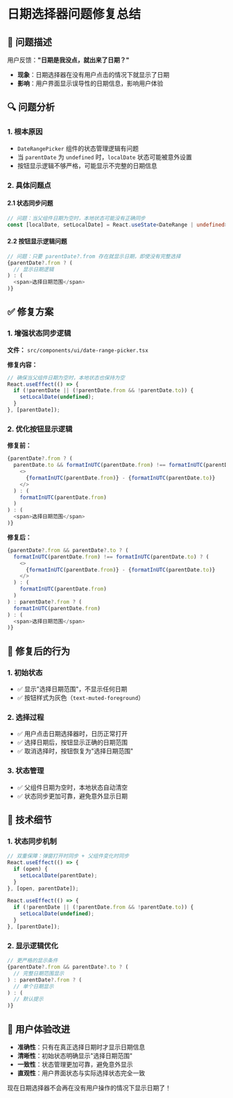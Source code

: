 # 日期选择器问题修复总结

## 🐛 **问题描述**

用户反馈：**"日期是我没点，就出来了日期？"**

- **现象**：日期选择器在没有用户点击的情况下就显示了日期
- **影响**：用户界面显示误导性的日期信息，影响用户体验

## 🔍 **问题分析**

### 1. **根本原因**
- `DateRangePicker` 组件的状态管理逻辑有问题
- 当 `parentDate` 为 `undefined` 时，`localDate` 状态可能被意外设置
- 按钮显示逻辑不够严格，可能显示不完整的日期信息

### 2. **具体问题点**

#### 2.1 状态同步问题
```typescript
// 问题：当父组件日期为空时，本地状态可能没有正确同步
const [localDate, setLocalDate] = React.useState<DateRange | undefined>(parentDate);
```

#### 2.2 按钮显示逻辑问题
```typescript
// 问题：只要 parentDate?.from 存在就显示日期，即使没有完整选择
{parentDate?.from ? (
  // 显示日期逻辑
) : (
  <span>选择日期范围</span>
)}
```

## ✅ **修复方案**

### 1. **增强状态同步逻辑**

**文件：** `src/components/ui/date-range-picker.tsx`

**修复内容：**
```typescript
// 确保当父组件日期为空时，本地状态也保持为空
React.useEffect(() => {
  if (!parentDate || (!parentDate.from && !parentDate.to)) {
    setLocalDate(undefined);
  }
}, [parentDate]);
```

### 2. **优化按钮显示逻辑**

**修复前：**
```typescript
{parentDate?.from ? (
  parentDate.to && formatInUTC(parentDate.from) !== formatInUTC(parentDate.to) ? (
    <>
      {formatInUTC(parentDate.from)} - {formatInUTC(parentDate.to)}
    </>
  ) : (
    formatInUTC(parentDate.from)
  )
) : (
  <span>选择日期范围</span>
)}
```

**修复后：**
```typescript
{parentDate?.from && parentDate?.to ? (
  formatInUTC(parentDate.from) !== formatInUTC(parentDate.to) ? (
    <>
      {formatInUTC(parentDate.from)} - {formatInUTC(parentDate.to)}
    </>
  ) : (
    formatInUTC(parentDate.from)
  )
) : parentDate?.from ? (
  formatInUTC(parentDate.from)
) : (
  <span>选择日期范围</span>
)}
```

## 🎯 **修复后的行为**

### 1. **初始状态**
- ✅ 显示"选择日期范围"，不显示任何日期
- ✅ 按钮样式为灰色（`text-muted-foreground`）

### 2. **选择过程**
- ✅ 用户点击日期选择器时，日历正常打开
- ✅ 选择日期后，按钮显示正确的日期范围
- ✅ 取消选择时，按钮恢复为"选择日期范围"

### 3. **状态管理**
- ✅ 父组件日期为空时，本地状态自动清空
- ✅ 状态同步更加可靠，避免意外显示日期

## 🔧 **技术细节**

### 1. **状态同步机制**
```typescript
// 双重保障：弹窗打开时同步 + 父组件变化时同步
React.useEffect(() => {
  if (open) {
    setLocalDate(parentDate);
  }
}, [open, parentDate]);

React.useEffect(() => {
  if (!parentDate || (!parentDate.from && !parentDate.to)) {
    setLocalDate(undefined);
  }
}, [parentDate]);
```

### 2. **显示逻辑优化**
```typescript
// 更严格的显示条件
{parentDate?.from && parentDate?.to ? (
  // 完整日期范围显示
) : parentDate?.from ? (
  // 单个日期显示
) : (
  // 默认提示
)}
```

## 🎉 **用户体验改进**

- **准确性**：只有在真正选择日期时才显示日期信息
- **清晰性**：初始状态明确显示"选择日期范围"
- **一致性**：状态管理更加可靠，避免意外显示
- **直观性**：用户界面状态与实际选择状态完全一致

现在日期选择器不会再在没有用户操作的情况下显示日期了！
